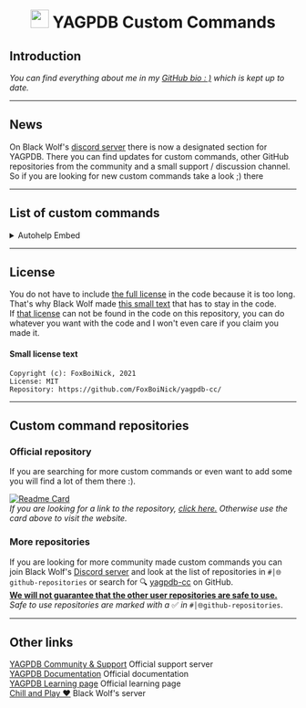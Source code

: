 <h1 align="center"><img src="https://yagpdb.xyz/static/img/logo_y.png" height=32px width=32px></img>&nbspYAGPDB Custom Commands</h1>

## Introduction  

*You can find everything about me in my [GitHub bio : )](https://github.com/FoxBoiNick/) which is kept up to date.*

---

## News  

On Black Wolf's [discord server](https://discord.gg/GRns3fg) there is now a designated section for YAGPDB. There you can find updates for custom commands, other GitHub repositories from the community and a small support / discussion channel.  
So if you are looking for new custom commands take a look ;) there  

---

## List of custom commands

<details>
<summary>Autohelp Embed</summary>

- [Open Folder](Autohelp_Embed)  
**•** [command](Autohelp_Embed/command.yag) - Command that displays the main page  
**•** [reaction](Autohelp_Embed/reaction.yag) - Reaction code that sends a dm to the user on reaction  

</details>

<!---

---

## How do you add custom commands to your server?

I'll add a little gif or video here showing how to add custom commands from my repository or other repositories
--->

---

## License  

You do not have to include [the full license](LICENSE) in the code because it is too long. That's why Black Wolf made [this small text](#small-license-text) that has to stay in the code.  
If [that license](#small-license-text) can not be found in the code on this repository, you can do whatever you want with the code and I won't even care if you claim you made it.  

#### Small license text

```
Copyright (c): FoxBoiNick, 2021
License: MIT
Repository: https://github.com/FoxBoiNick/yagpdb-cc/
```

---


## Custom command repositories

### Official repository

If you are searching for more custom commands or even want to add some you will find a lot of them there :).  

[![Readme Card](https://github-readme-stats.vercel.app/api/pin/?username=yagpdb-cc&repo=yagpdb-cc&icon_color=e74c3c&bg_color=151515&text_color=fff)](https://yagpdb-cc.github.io/)  
*If you are looking for a link to the repository, [click here.](https://github.com/yagpdb-cc/yagpdb-cc/tree/master/src) Otherwise use the card above to visit the website.*

### More repositories

If you are looking for more community made custom commands you can join Black Wolf's [Discord server](https://discord.gg/GRns3fg) and look at the list of repositories in `#│🌐github-repositories` or search for 🔍 [yagpdb-cc](https://github.com/search?q=yagpdb-cc) on GitHub.  
<u>**We will not guarantee that the other user repositories are safe to use.**</u>  
*Safe to use repositories are marked with a* ✅ *in* `#│🌐github-repositories`.

---


## Other links

[YAGPDB Community & Support](https://discord.gg/4uY54rw) Official support server  
[YAGPDB Documentation](https://docs.yagpdb.xyz/reference/templates) Official documentation  
[YAGPDB Learning page](https://learn.yagpdb.xyz/) Official learning page  
[Chill and Play ❤](https://discord.gg/GRns3fg) Black Wolf's server
